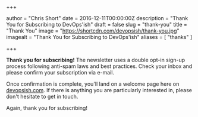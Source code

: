 +++

author = "Chris Short"
date = 2016-12-11T00:00:00Z
description = "Thank You for Subscribing to DevOps'ish"
draft = false
slug = "thank-you"
title = "Thank You"
image = "https://shortcdn.com/devopsish/thank-you.jpg"
imagealt = "Thank You for Subscribing to DevOps'ish"
aliases = [
    "thanks"
]

+++

**Thank you for subscribing!** The newsletter uses a double opt-in sign-up process following anti-spam laws and best practices. Check your inbox and please confirm your subscription via e-mail.

Once confirmation is complete, you'll land on a welcome page here on [devopsish.com](/). If there is anything you are particularly interested in, please don't hesitate to get in touch.

Again, thank you for subscribing!
